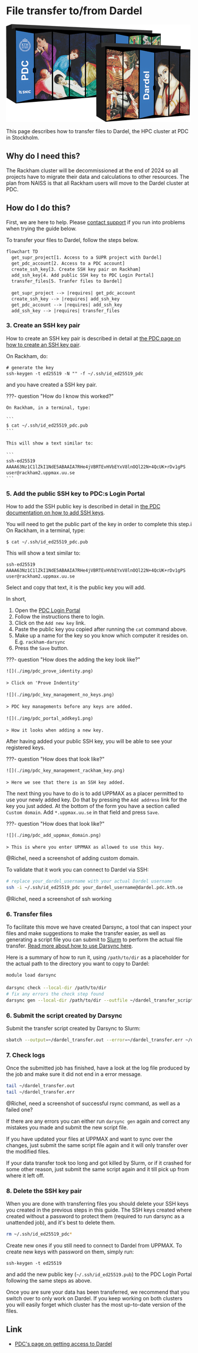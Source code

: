 # File transfer to/from Dardel

![Dardel server racks](./img/dardel_racks.png)

This page describes how to transfer files to Dardel,
the HPC cluster at PDC in Stockholm.

## Why do I need this?

The Rackham cluster will be decommissioned at the end of 2024 
so all projects have to migrate their data and calculations to other resources. 
The plan from NAISS is that all Rackham users will move to 
the Dardel cluster at PDC.

## How do I do this?

First, we are here to help.
Please [contact support](../support.md) if you run into problems
when trying the guide below.

To transfer your files to Dardel, follow the steps below.

```mermaid
flowchart TD
  get_supr_project[1. Access to a SUPR project with Dardel]
  get_pdc_account[2. Access to a PDC account]
  create_ssh_key[3. Create SSH key pair on Rackham]
  add_ssh_key[4. Add public SSH key to PDC Login Portal]
  transfer_files[5. Tranfer files to Dardel]
  
  get_supr_project --> |requires| get_pdc_account
  create_ssh_key --> |requires| add_ssh_key 
  get_pdc_account --> |requires| add_ssh_key
  add_ssh_key --> |requires| transfer_files
```

### 3. Create an SSH key pair

How to create an SSH key pair is described in detail at [the PDC page on how to create an SSH key pair](https://www.pdc.kth.se/support/documents/login/ssh_login.html#how-to-create-ssh-key-pairs).

On Rackham, do:

```
# generate the key
ssh-keygen -t ed25519 -N "" -f ~/.ssh/id_ed25519_pdc
```

and you have created a SSH key pair.

???- question "How do I know this worked?"

    On Rackham, in a terminal, type:

    ```
    $ cat ~/.ssh/id_ed25519_pdc.pub
    ```

    This will show a text similar to:

    ```
    ssh-ed25519 AAAA63Nz1C1lZkI1NdE5ABAAIA7RHe4jVBRTEvHVbEYxV8lnOQl22N+4QcUK+rDv1gPS user@rackham2.uppmax.uu.se
    ```


### 5. Add the public SSH key to PDC:s Login Portal

How to add the SSH public key is described
in detail in [the PDC documentation on how to add SSH keys](https://www.pdc.kth.se/support/documents/login/ssh_login.html#in-the-login-portal).

You will need to get the public part of the key in order to complete this step.i On Rackham, in a terminal, type:

```
$ cat ~/.ssh/id_ed25519_pdc.pub
```

This will show a text similar to:

```
ssh-ed25519 AAAA63Nz1C1lZkI1NdE5ABAAIA7RHe4jVBRTEvHVbEYxV8lnOQl22N+4QcUK+rDv1gPS user@rackham2.uppmax.uu.se
```

Select and copy that text, it is the public key you will add.

In short,

1. Open the [PDC Login Portal](https://loginportal.pdc.kth.se/)
1. Follow the instructions there to login.
1. Click on the `Add new key` link.
1. Paste the public key you copied after running the `cat` command above.
1. Make up a name for the key so you know which computer it resides on. E.g. `rackham-darsync`
1. Press the `Save` button.

???- question "How does the adding the key look like?"

    ![](./img/pdc_prove_identity.png)

    > Click on 'Prove Indentity'

    ![](./img/pdc_key_management_no_keys.png)

    > PDC key managements before any keys are added.

    ![](./img/pdc_portal_addkey1.png)

    > How it looks when adding a new key.

After having added your public SSH key, you will be able to see your registered keys.

???- question "How does that look like?"

    ![](./img/pdc_key_management_rackham_key.png)

    > Here we see that there is an SSH key added.

The next thing you have to do is to add UPPMAX as a placer permitted to use your newly added key. Do that by pressing the `Add address` link for the key you just added. At the bottom of the form you have a section called `Custom domain`. Add `*.uppmax.uu.se` in that field and press `Save`.

???- question "How does that look like?"

    ![](./img/pdc_add_uppmax_domain.png)

    > This is where you enter UPPMAX as allowed to use this key.

@Richel, need a screenshot of adding custom domain.

To validate that it work you can connect to Dardel via SSH:

```bash
# replace your_dardel_username with your actual Dardel username
ssh -i ~/.ssh/id_ed25519_pdc your_dardel_username@dardel.pdc.kth.se
```

@Richel, need a screenshot of ssh working

### 6. Transfer files

To facilitate this move we have created Darsync, 
a tool that can inspect your files and make suggestions 
to make the transfer easier, 
as well as generating a script file you can submit to [Slurm](slurm.md) 
to perform the actual file transfer. 
[Read more about how to use Darsync here](../cluster_guides/darsync.md).

Here is a summary of how to run it, using `/path/to/dir` as a placeholder for the actual path to the directory you want to copy to Dardel:

```bash
module load darsync

darsync check --local-dir /path/to/dir
# fix any errors the check step found
darsync gen --local-dir /path/to/dir --outfile ~/dardel_transfer_script.sh
```

### 6. Submit the script created by Darsync

Submit the transfer script created by Darsync to Slurm:

```bash
sbatch --output=~/dardel_transfer.out --error=~/dardel_transfer.err ~/dardel_transfer_script.sh
```

### 7. Check logs

Once the submitted job has finished, have a look at the log file produced by the job and make sure it did not end in a error message.

```bash
tail ~/dardel_transfer.out
tail ~/dardel_transfer.err
```

@Richel, need a screenshot of successful rsync command, as well as a failed one?

If there are any errors you can either run `darsync gen` again and correct any mistakes you made and submit the new script file.

If you have updated your files at UPPMAX and want to sync over the changes, just submit the same script file again and it will only transfer over the modified files.

If your data transfer took too long and got killed by Slurm, or if it crashed for some other reason, just submit the same script again and it till pick up from where it left off.

### 8. Delete the SSH key pair

When you are done with transferring files you should delete your SSH keys you created in the previous steps in this guide. The SSH keys created where created without a password to protect them (required to run darsync as a unattended job), and it's best to delete them.

```bash
rm ~/.ssh/id_ed25519_pdc*
```

Create new ones if you still need to connect to Dardel from UPPMAX. To create new keys with password on them, simply run:
```
ssh-keygen -t ed25519
```

and add the new public key (`~/.ssh/id_ed25519.pub`) to the PDC Login Portal following the same steps as above.

Once you are sure your data has been transferred, we recommend that you switch over to only work on Dardel. If you keep working on both clusters you will easily forget which cluster has the most up-to-date version of the files.

## Link

 * [PDC's page on getting access to Dardel](https://www.pdc.kth.se/support/documents/getting_access/get_access.html)
